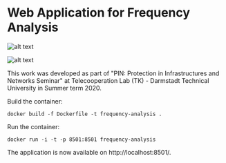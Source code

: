 # Web Application for Frequency Analysis
![alt text](https://github.com/gled0n/Frequency-Analysis-WebApp/blob/master/graph_scr.png)

![alt text](https://github.com/gled0n/Frequency-Analysis-WebApp/blob/master/table_scr.png)

This work was developed as part of "PIN: Protection in Infrastructures and Networks Seminar" at Telecooperation Lab (TK) - Darmstadt Technical University in Summer term 2020.

Build the container:
```docker
docker build -f Dockerfile -t frequency-analysis .
```

Run the container:
```docker
docker run -i -t -p 8501:8501 frequency-analysis
```

The application is now available on http://localhost:8501/.
